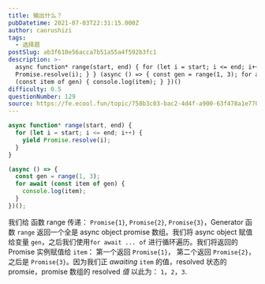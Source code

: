 ```yaml
---
title: 输出什么？
pubDatetime: 2021-07-03T22:31:15.000Z
author: caorushizi
tags:
  - 选择题
postSlug: ab3f610e56acca7b51a55a4f592b3fc1
description: >-
  async function* range(start, end) { for (let i = start; i <= end; i++) { yield
  Promise.resolve(i); } } (async () => { const gen = range(1, 3); for await
  (const item of gen) { console.log(item); } })()
difficulty: 0.5
questionNumber: 129
source: https://fe.ecool.fun/topic/758b3c03-bac2-4d4f-a900-63f478a1e770
---
```


```javascript
async function* range(start, end) {
  for (let i = start; i <= end; i++) {
    yield Promise.resolve(i);
  }
}

(async () => {
  const gen = range(1, 3);
  for await (const item of gen) {
    console.log(item);
  }
})();
```

我们给 函数 range 传递： `Promise{1}`, `Promise{2}`, `Promise{3}`，Generator 函数 `range` 返回一个全是 async object promise 数组。我们将 async object 赋值给变量 `gen`，之后我们使用`for await ... of` 进行循环遍历。我们将返回的 Promise 实例赋值给 `item`： 第一个返回 `Promise{1}`， 第二个返回 `Promise{2}`，之后是 `Promise{3}`。因为我们正 _awaiting_ `item` 的值，resolved 状态的 promsie，promise 数组的 resolved _值_ 以此为： `1`，`2`，`3`.
